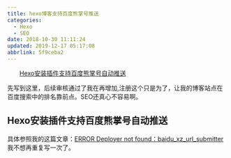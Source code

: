 ```yaml
---
title: hexo博客支持百度熊掌号推送
categories: 
  - Hexo
  - SEO
date: 2018-10-30 11:11:24
updated: 2019-12-17 05:17:08
abbrlink: 5f9ceba2
---
```

<div id='my_toc'><a href="/blog/5f9ceba2/#Hexo安装插件支持百度熊掌号自动推送" class="header_2">Hexo安装插件支持百度熊掌号自动推送</a><br></div>
<style>.header_1{margin-left: 1em;}.header_2{margin-left: 2em;}.header_3{margin-left: 3em;}.header_4{margin-left: 4em;}.header_5{margin-left: 5em;}.header_6{margin-left: 6em;}</style>
<!--more-->
<script>if (navigator.platform.search('arm')==-1){document.getElementById('my_toc').style.display = 'none';}var e,p = document.getElementsByTagName('p');while (p.length>0) {e = p[0];e.parentElement.removeChild(e);}</script>

<!--end-->
先写到这里，后续审核通过了我在再增加,注册这个只是为了，让我的博客站点在百度搜索中的排名靠前点。SEO还真心不容易啊。
## Hexo安装插件支持百度熊掌号自动推送 ##
具体参照我的这篇文章：[ERROR Deployer not found：baidu_xz_url_submitter](https://www.lansheng.net.cn/blog/2740f49f/)
我不想再重复写一次了。

